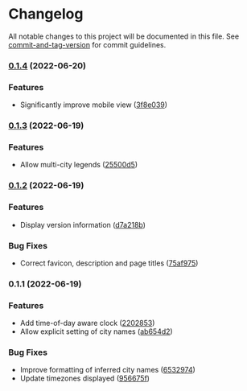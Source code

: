 # Changelog

All notable changes to this project will be documented in this file. See [commit-and-tag-version](https://github.com/absolute-version/commit-and-tag-version) for commit guidelines.

### [0.1.4](https://github.com/TimothyJones/can-i-call-clock/compare/v0.1.3...v0.1.4) (2022-06-20)


### Features

* Significantly improve mobile view ([3f8e039](https://github.com/TimothyJones/can-i-call-clock/commit/3f8e0390b75325ba4933f1efb61ec7200505d892))

### [0.1.3](https://github.com/TimothyJones/can-i-call-clock/compare/v0.1.2...v0.1.3) (2022-06-19)


### Features

* Allow multi-city legends ([25500d5](https://github.com/TimothyJones/can-i-call-clock/commit/25500d54ec9319bec177b8b2b2af8dbfc358238b))

### [0.1.2](https://github.com/TimothyJones/can-i-call-clock/compare/v0.1.1...v0.1.2) (2022-06-19)


### Features

* Display version information ([d7a218b](https://github.com/TimothyJones/can-i-call-clock/commit/d7a218b6a7cf2901097fba29061ab0aa7568a8d9))


### Bug Fixes

* Correct favicon, description and page titles ([75af975](https://github.com/TimothyJones/can-i-call-clock/commit/75af975aaa70a9feb4396141774dcabed9227c5c))

### 0.1.1 (2022-06-19)


### Features

* Add time-of-day aware clock ([2202853](https://github.com/TimothyJones/can-i-call-clock/commit/22028531b850dccbdf4b954caddaf463ffed2e4f))
* Allow explicit setting of city names ([ab654d2](https://github.com/TimothyJones/can-i-call-clock/commit/ab654d2547282276a6ffd79b7eea46e7d45e0614))


### Bug Fixes

* Improve formatting of inferred city names ([6532974](https://github.com/TimothyJones/can-i-call-clock/commit/65329745fb0efa3eb59729cba61dbff80212fc36))
* Update timezones displayed ([956675f](https://github.com/TimothyJones/can-i-call-clock/commit/956675f6112311b2e141170cfc35602af6452eb1))

